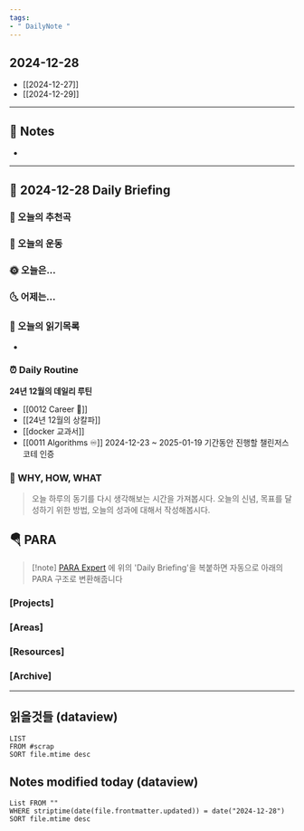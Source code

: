 ```yaml
---
tags:
- " DailyNote "
---
```


## 2024-12-28

- [[2024-12-27]] 
- [[2024-12-29]]

---

## 📝 Notes

- 


---
## 📅 2024-12-28 Daily Briefing

### 🎵 오늘의 추천곡

### 🏃 오늘의 운동

### 🌞 오늘은...

### 🌜 어제는...

### 📖 오늘의 읽기목록

- 

### ⏰ Daily Routine

**24년 12월의 데일리 루틴**

- [[0012 Career 💼]]
- [[24년 12월의 상칼파]]
- [[docker 교과서]]
- [[0011 Algorithms ♾️]] 2024-12-23 ~ 2025-01-19 기간동안 진행할 챌린저스 코테 인증

### 🚀 WHY, HOW, WHAT

> 오늘 하루의 동기를 다시 생각해보는 시간을 가져봅시다. 오늘의 신념, 목표를 달성하기 위한 방법, 오늘의 성과에 대해서 작성해봅시다.

##  🪂 PARA

> [!note] [PARA Expert](https://chatgpt.com/g/g-46Xrh4MXk-para-expert) 에 위의 'Daily Briefing'을 복붙하면 자동으로 아래의 PARA 구조로 변환해줍니다

### [Projects]
### [Areas]
### [Resources]
### [Archive]


---

## 읽을것들 (dataview)

```dataview
LIST
FROM #scrap
SORT file.mtime desc
```

## Notes modified today (dataview)

```dataview
List FROM "" 
WHERE striptime(date(file.frontmatter.updated)) = date("2024-12-28") 
SORT file.mtime desc
```

